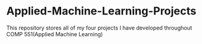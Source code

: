 # Applied-Machine-Learning-Projects
This repository stores all of my four projects I have developed throughout COMP 551(Applied Machine Learning)
